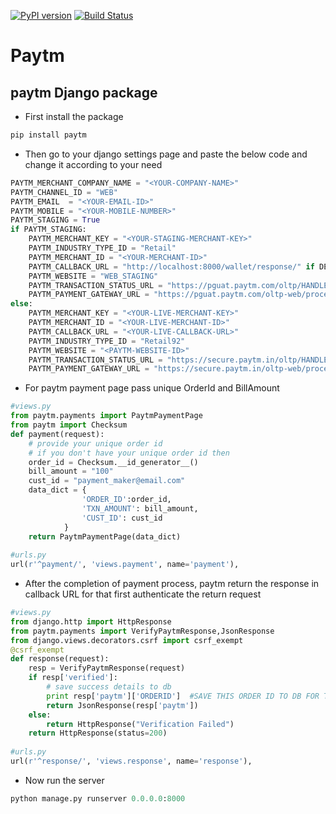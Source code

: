 [![PyPI version](https://badge.fury.io/py/paytm.svg)](https://badge.fury.io/py/paytm)
[![Build Status](https://api.travis-ci.org/harishbisht/paytm.svg?branch=master)](https://api.travis-ci.org/harishbisht/paytm.svg?branch=master)


# Paytm

## paytm Django package


* First install the package

```python
pip install paytm
```

* Then go to your django settings page and paste the below code and change it according to your need

```python
PAYTM_MERCHANT_COMPANY_NAME = "<YOUR-COMPANY-NAME>"
PAYTM_CHANNEL_ID = "WEB"
PAYTM_EMAIL  = "<YOUR-EMAIL-ID>"
PAYTM_MOBILE = "<YOUR-MOBILE-NUMBER>"
PAYTM_STAGING = True
if PAYTM_STAGING:
    PAYTM_MERCHANT_KEY = "<YOUR-STAGING-MERCHANT-KEY>"
    PAYTM_INDUSTRY_TYPE_ID = "Retail"
    PAYTM_MERCHANT_ID = "<YOUR-MERCHANT-ID>"
    PAYTM_CALLBACK_URL = "http://localhost:8000/wallet/response/" if DEBUG else "http://www.yourwebsite.com/wallet/response/"
    PAYTM_WEBSITE = "WEB_STAGING"
    PAYTM_TRANSACTION_STATUS_URL = "https://pguat.paytm.com/oltp/HANDLER_INTERNAL/TXNSTATUS"
    PAYTM_PAYMENT_GATEWAY_URL = "https://pguat.paytm.com/oltp-web/processTransaction"
else:
    PAYTM_MERCHANT_KEY = "<YOUR-LIVE-MERCHANT-KEY>"
    PAYTM_MERCHANT_ID = "<YOUR-LIVE-MERCHANT-ID>"
    PAYTM_CALLBACK_URL = "<YOUR-LIVE-CALLBACK-URL>"
    PAYTM_INDUSTRY_TYPE_ID = "Retail92"
    PAYTM_WEBSITE = "<PAYTM-WEBSITE-ID>"
    PAYTM_TRANSACTION_STATUS_URL = "https://secure.paytm.in/oltp/HANDLER_INTERNAL/TXNSTATUS"
    PAYTM_PAYMENT_GATEWAY_URL = "https://secure.paytm.in/oltp-web/processTransaction"

```

* For paytm payment page pass unique OrderId and BillAmount

```python
#views.py
from paytm.payments import PaytmPaymentPage
from paytm import Checksum
def payment(request):
    # provide your unique order id
    # if you don't have your unique order id then
    order_id = Checksum.__id_generator__()
    bill_amount = "100"
    cust_id = "payment_maker@email.com"
    data_dict = {
                'ORDER_ID':order_id,
                'TXN_AMOUNT': bill_amount,
                'CUST_ID': cust_id
            }
    return PaytmPaymentPage(data_dict)
    
#urls.py
url(r'^payment/', 'views.payment', name='payment'),
```

* After the completion of payment process, paytm return the response in callback URL for that first authenticate the return request
```python
#views.py
from django.http import HttpResponse
from paytm.payments import VerifyPaytmResponse,JsonResponse
from django.views.decorators.csrf import csrf_exempt
@csrf_exempt
def response(request):
    resp = VerifyPaytmResponse(request)
    if resp['verified']:
        # save success details to db
        print resp['paytm']['ORDERID']  #SAVE THIS ORDER ID TO DB FOR TRANSACTION HISTORY
        return JsonResponse(resp['paytm'])
    else:
        return HttpResponse("Verification Failed")
    return HttpResponse(status=200)
    
#urls.py
url(r'^response/', 'views.response', name='response'),
```

* Now run the server 
```python
python manage.py runserver 0.0.0.0:8000
```
